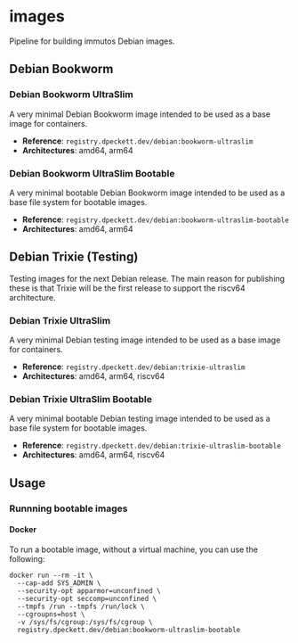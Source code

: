 # images

Pipeline for building immutos Debian images.


## Debian Bookworm

### Debian Bookworm UltraSlim

A very minimal Debian Bookworm image intended to be used as a base image for
containers.

* **Reference**: `registry.dpeckett.dev/debian:bookworm-ultraslim`
* **Architectures**: amd64, arm64

### Debian Bookworm UltraSlim Bootable

A very minimal bootable Debian Bookworm image intended to be used as a base
file system for bootable images.

* **Reference**: `registry.dpeckett.dev/debian:bookworm-ultraslim-bootable`
* **Architectures**: amd64, arm64

## Debian Trixie (Testing)

Testing images for the next Debian release. The main reason for publishing these
is that Trixie will be the first release to support the riscv64 architecture.

### Debian Trixie UltraSlim

A very minimal Debian testing image intended to be used as a base image for
containers.

* **Reference**: `registry.dpeckett.dev/debian:trixie-ultraslim`
* **Architectures**: amd64, arm64, riscv64

### Debian Trixie UltraSlim Bootable

A very minimal bootable Debian testing image intended to be used as a base
file system for bootable images.

* **Reference**: `registry.dpeckett.dev/debian:trixie-ultraslim-bootable`
* **Architectures**: amd64, arm64, riscv64

## Usage

### Runnning bootable images

#### Docker

To run a bootable image, without a virtual machine, you can use the following:

```shell
docker run --rm -it \
  --cap-add SYS_ADMIN \
  --security-opt apparmor=unconfined \
  --security-opt seccomp=unconfined \
  --tmpfs /run --tmpfs /run/lock \
  --cgroupns=host \
  -v /sys/fs/cgroup:/sys/fs/cgroup \
  registry.dpeckett.dev/debian:bookworm-ultraslim-bootable
```